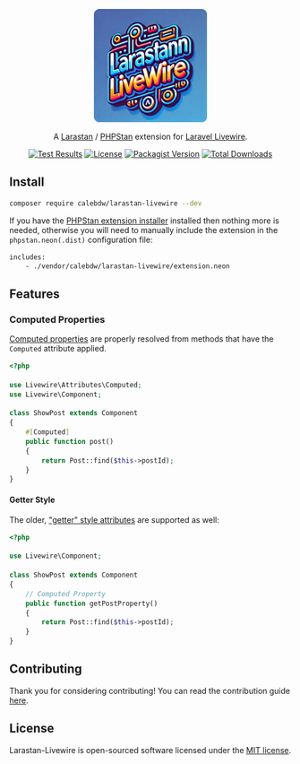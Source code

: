 <div align="center">
  <p>
    <img src="/art/larastan_livewire.webp" alt="Larastan Livewire" width="40%">
  </p>
  <p>A <a href="https://github.com/larastan/larastan">Larastan</a> / <a href="https://phpstan.org">PHPStan</a> extension for <a href="https://livewire.laravel.com/">Laravel Livewire</a>.</p>
  <p>
    <a href="https://github.com/calebdw/larastan-livewire/actions/workflows/tests.yml"><img src="https://github.com/calebdw/larastan-livewire/actions/workflows/tests.yml/badge.svg" alt="Test Results"></a>
    <a href="https://github.com/calebdw/larastan-livewire"><img src="https://img.shields.io/github/license/calebdw/larastan-livewire" alt="License"></a>
    <a href="https://packagist.org/packages/calebdw/larastan-livewire"><img src="https://img.shields.io/packagist/v/calebdw/larastan-livewire.svg" alt="Packagist Version"></a>
    <a href="https://packagist.org/packages/calebdw/larastan-livewire"><img src="https://img.shields.io/packagist/dt/calebdw/larastan-livewire.svg" alt="Total Downloads"></a>
  </p>
</div>

## Install

```bash
composer require calebdw/larastan-livewire --dev
```

If you have the [PHPStan extension installer](https://phpstan.org/user-guide/extension-library#installing-extensions) installed then nothing more is needed, otherwise you will need to manually include the extension in the `phpstan.neon(.dist)` configuration file:

```neon
includes:
    - ./vendor/calebdw/larastan-livewire/extension.neon
```

## Features

### Computed Properties

[Computed properties](https://livewire.laravel.com/docs/computed-properties) are properly resolved from methods that have the `Computed` attribute applied.

```php
<?php

use Livewire\Attributes\Computed;
use Livewire\Component;

class ShowPost extends Component
{
    #[Computed]
    public function post()
    {
        return Post::find($this->postId);
    }
}
```

#### Getter Style

The older, ["getter" style attributes](https://laravel-livewire.com/docs/2.x/properties#computed-properties) are supported as well:

```php
<?php

use Livewire\Component;

class ShowPost extends Component
{
    // Computed Property
    public function getPostProperty()
    {
        return Post::find($this->postId);
    }
}
```

## Contributing

Thank you for considering contributing! You can read the contribution guide [here](CONTRIBUTING.md).

## License

Larastan-Livewire is open-sourced software licensed under the [MIT license](LICENSE).
